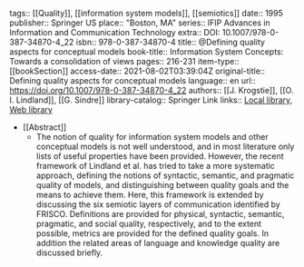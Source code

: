 tags:: [[Quality]], [[information system models]], [[semiotics]]
date:: 1995
publisher:: Springer US
place:: "Boston, MA"
series:: IFIP Advances in Information and Communication Technology
extra:: DOI: 10.1007/978-0-387-34870-4_22
isbn:: 978-0-387-34870-4
title:: @Defining quality aspects for conceptual models
book-title:: Information System Concepts: Towards a consolidation of views
pages:: 216-231
item-type:: [[bookSection]]
access-date:: 2021-08-02T03:39:04Z
original-title:: Defining quality aspects for conceptual models
language:: en
url:: https://doi.org/10.1007/978-0-387-34870-4_22
authors:: [[J. Krogstie]], [[O. I. Lindland]], [[G. Sindre]]
library-catalog:: Springer Link
links:: [Local library](zotero://select/library/items/FLVI25IR), [Web library](https://www.zotero.org/users/6520516/items/FLVI25IR)

- [[Abstract]]
	- The notion of quality for information system models and other conceptual models is not well understood, and in most literature only lists of useful properties have been provided. However, the recent framework of Lindland et al. has tried to take a more systematic approach, defining the notions of syntactic, semantic, and pragmatic quality of models, and distinguishing between quality goals and the means to achieve them. Here, this framework is extended by discussing the six semiotic layers of communication identified by FRISCO. Definitions are provided for physical, syntactic, semantic, pragmatic, and social quality, respectively, and to the extent possible, metrics are provided for the defined quality goals. In addition the related areas of language and knowledge quality are discussed briefly.